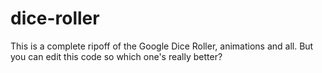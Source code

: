 # dice-roller
This is a complete ripoff of the Google Dice Roller, animations and all. But you can edit this code so which one's really better?
